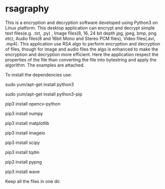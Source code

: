 # rsagraphy

This is a encryption and decryption software developed using Python3 on Linux platform. This desktop application can encrypt and decrypt simple text files(e.g. .txt, .py) , Image files(8, 16, 24 bit depth jpg, jpeg, bmp, png etc), Audio files(8 and 16bit Mono and Stereo PCM files), Video files(.avi, .mp4). 
This application use RSA algo to perform encryption and decryption of files, though for image and audio files the algo is enhanced to make the encryption and decryption more efficient. 
Here the application respect the properties of the file than converting the file into bytestring and apply the algorithm. The examples are attached.  



To install the dependencies use: 

sudo yum/apt-get install python3  

sudo yum/apt-get install python3-pip 

pip3 install opencv-python 

pip3 install numpy  

pip3 install matplotlib 

pip3 install imageio 

pip3 install scipy  

pip3 install tqdm  

pip3 install pypng  

pip3 install wave 




Keep all the files in one dir. 
